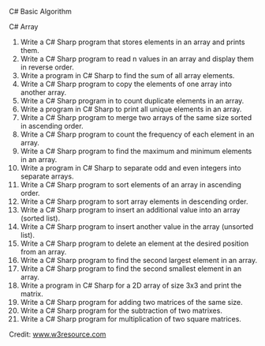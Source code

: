 C# Basic Algorithm

C# Array
1) Write a C# Sharp program that stores elements in an array and prints them.
2) Write a C# Sharp program to read n values in an array and display them in reverse order.
3) Write a program in C# Sharp to find the sum of all array elements.
4) Write a C# Sharp program to copy the elements of one array into another array.
5) Write a C# Sharp program in to count duplicate elements in an array.
6) Write a program in C# Sharp to print all unique elements in an array.
7) Write a C# Sharp program to merge two arrays of the same size sorted in ascending order.
8) Write a C# Sharp program to count the frequency of each element in an array.
9) Write a C# Sharp program to find the maximum and minimum elements in an array.
10) Write a program in C# Sharp to separate odd and even integers into separate arrays.
11) Write a C# Sharp program to sort elements of an array in ascending order.
12) Write a C# Sharp program to sort array elements in descending order.
13) Write a C# Sharp program to insert an additional value into an array (sorted list).
14) Write a C# Sharp program to insert another value in the array (unsorted list).
15) Write a C# Sharp program to delete an element at the desired position from an array.
16) Write a C# Sharp program to find the second largest element in an array.
17) Write a C# Sharp program to find the second smallest element in an array.
18) Write a program in C# Sharp for a 2D array of size 3x3 and print the matrix.
19) Write a C# Sharp program for adding two matrices of the same size.
20) Write a C# Sharp program for the subtraction of two matrixes.
21) Write a C# Sharp program for multiplication of two square matrices.

Credit: www.w3resource.com
